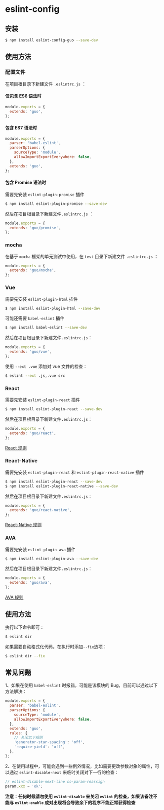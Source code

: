 # eslint-config

## 安装

```bash
$ npm install eslint-config-guo --save-dev
```

## 使用方法

### 配置文件

在项目根目录下新建文件 `.eslintrc.js` ：

#### 仅包含 ES6 语法时

```javascript
module.exports = {
  extends: 'guo',
};
```

#### 包含 ES7 语法时

```javascript
module.exports = {
  parser: 'babel-eslint',
  parserOptions: {
    sourceType: 'module',
    allowImportExportEverywhere: false,
  },
  extends: 'guo',
};
```

#### 包含 Promise 语法时

需要先安装 `eslint-plugin-promise` 插件

```bash
$ npm install eslint-plugin-promise --save-dev
```

然后在项目根目录下新建文件`.eslintrc.js` ：

```javascript
module.exports = {
  extends: 'guo/promise',
};
```

### mocha

在基于 `mocha` 框架的单元测试中使用，在 `test` 目录下新建文件 `.eslintrc.js` ：

```javascript
module.exports = {
  extends: 'guo/mocha',
};
```

### Vue

需要先安装 `eslint-plugin-html` 插件

```bash
$ npm install eslint-plugin-html --save-dev
```

可能还需要 `babel-eslint` 插件

```bash
$ npm install babel-eslint --save-dev
```

然后在项目根目录下新建文件`.eslintrc.js`：

```javascript
module.exports = {
  extends: 'guo/vue',
};
```

使用 `--ext .vue` 添加对 vue 文件的检查：

```bash
$ eslint --ext .js,.vue src
```

### React

需要先安装 `eslint-plugin-react` 插件

```bash
$ npm install eslint-plugin-react --save-dev
```

然后在项目根目录下新建文件`.eslintrc.js`：

```javascript
module.exports = {
  extends: 'guo/react',
};
```

[React 规则](https://www.npmjs.com/package/eslint-plugin-react#list-of-supported-rules)

### React-Native

需要先安装 `eslint-plugin-react` 和 `eslint-plugin-react-native` 插件

```bash
$ npm install eslint-plugin-react --save-dev
$ npm install eslint-plugin-react-native --save-dev
```

然后在项目根目录下新建文件`.eslintrc.js`：

```javascript
module.exports = {
  extends: 'guo/react-native',
};
```

[React-Native 规则](https://www.npmjs.com/package/eslint-plugin-react-native#list-of-supported-rules)

### AVA

需要先安装 `eslint-plugin-ava` 插件

```bash
$ npm install eslint-plugin-ava --save-dev
```

然后在项目根目录下新建文件`.eslintrc.js`：

```javascript
module.exports = {
  extends: 'guo/ava',
};
```

[AVA 规则](https://github.com/avajs/eslint-plugin-ava#rules)

## 使用方法

执行以下命令即可：

```bash
$ eslint dir
```

如果需要自动格式化代码，在执行时添加`--fix`选项：

```bash
$ eslint dir --fix
```

## 常见问题

1、如果在使用 `babel-eslint` 时报错，可能是该模块的 Bug，目前可以通过以下方法解决：

```javascript
module.exports = {
  parser: 'babel-eslint',
  parserOptions: {
    sourceType: 'module',
    allowImportExportEverywhere: false,
  },
  extends: 'guo',
  rules: {
    // 关闭以下规则
    'generator-star-spacing': 'off',
    'require-yield': 'off',
  },
};
```

2、在使用过程中，可能会遇到一些例外情况，比如需要更改参数对象的属性，可以通过 `eslint-disable-next` 来临时关闭对下一行的检查：

```javascript
// eslint-disable-next-line no-param-reassign
param.xxx = 'ok';
```

**注意：任何时候请勿使用 `eslint-disable` 来关闭 `eslint` 的检查，如果该备注不能与 `eslint-enable` 成对出现将会导致余下的程序不能正常获得检查**
